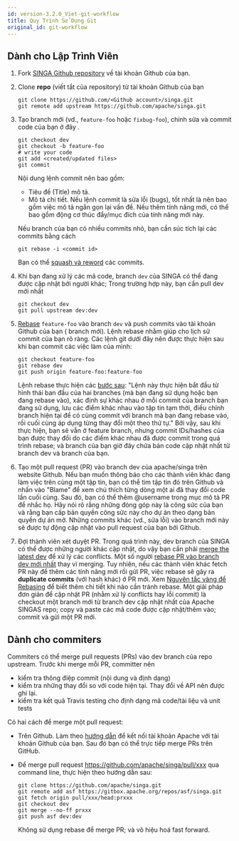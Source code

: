 ```yaml
---
id: version-3.2.0_Viet-git-workflow
title: Quy Trình Sử Dụng Git
original_id: git-workflow
---
```


<!--- Licensed to the Apache Software Foundation (ASF) under one or more contributor license agreements.  See the NOTICE file distributed with this work for additional information regarding copyright ownership.  The ASF licenses this file to you under the Apache License, Version 2.0 (the "License"); you may not use this file except in compliance with the License.  You may obtain a copy of the License at http://www.apache.org/licenses/LICENSE-2.0 Unless required by applicable law or agreed to in writing, software distributed under the License is distributed on an "AS IS" BASIS, WITHOUT WARRANTIES OR CONDITIONS OF ANY KIND, either express or implied.  See the License for the specific language governing permissions and limitations under the License.  -->

## Dành cho Lập Trình Viên

1. Fork [SINGA Github repository](https://github.com/apache/singa) về tài khoản
   Github của bạn.

2. Clone **repo** (viết tắt của repository) từ tài khoản Github của bạn

   ```shell
   git clone https://github.com/<Github account>/singa.git
   git remote add upstream https://github.com/apache/singa.git
   ```

3. Tạo branch mới (vd., `feature-foo` hoặc `fixbug-foo`), chỉnh sửa và commit
   code của bạn ở đây .

   ```shell
   git checkout dev
   git checkout -b feature-foo
   # write your code
   git add <created/updated files>
   git commit
   ```

   Nội dung lệnh commit nên bao gồm:

   - Tiêu đề (Title) mô tả.
   - Mô tả chi tiết. Nếu lệnh commit là sửa lỗi (bugs), tốt nhất là nên bao gồm
     việc mô tả ngắn gọn lại vấn đề. Nếu thêm tính năng mới, có thể bao gồm động
     cơ thúc đẩy/mục đích của tính năng mới này.

   Nếu branch của bạn có nhiều commits nhỏ, bạn cần súc tích lại các commits
   bằng cách

   ```shell
   git rebase -i <commit id>
   ```

   Bạn có thể
   [squash và reword](https://help.github.com/en/articles/about-git-rebase) các
   commits.

4. Khi bạn đang xử lý các mã code, branch `dev` của SINGA có thể đang được cập
   nhật bởi người khác; Trong trường hợp này, bạn cần pull dev mới nhất

   ```shell
   git checkout dev
   git pull upstream dev:dev
   ```

5. [Rebase](https://git-scm.com/book/en/v2/Git-Branching-Rebasing) `feature-foo`
   vào branch `dev` và push commits vào tài khoản Github của bạn ( branch mới).
   Lệnh rebase nhằm giúp cho lịch sử commit của bạn rõ ràng. Các lệnh git dưới
   đây nên được thực hiện sau khi bạn commit các việc làm của mình:

   ```shell
   git checkout feature-foo
   git rebase dev
   git push origin feature-foo:feature-foo
   ```

   Lệnh rebase thực hiện các
   [bước sau](https://git-scm.com/book/en/v2/Git-Branching-Rebasing): "Lệnh này
   thực hiện bắt đầu từ hình thái ban đầu của hai branches (mà bạn đang sử dụng
   hoặc bạn đang rebase vào), xác định sự khác nhau ở mỗi commit của branch bạn
   đang sử dụng, lưu các điểm khác nhau vào tập tin tạm thời, điều chỉnh branch
   hiện tại để có cùng commit với branch mà bạn đang rebase vào, rồi cuối cùng
   áp dụng từng thay đổi một theo thứ tự." Bởi vậy, sau khi thực hiện, bạn sẽ
   vẫn ở feature branch, nhưng commit IDs/hashes của bạn được thay đổi do các
   điểm khác nhau đã được commit trong quá trình rebase; và branch của bạn giờ
   đây chứa bản code cập nhật nhất từ branch dev và branch của bạn.

6. Tạo một pull request (PR) vào branch dev của apache/singa trên website
   Github. Nếu bạn muốn thông báo cho các thành viên khác đang làm việc trên
   cùng một tập tin, bạn có thể tìm tập tin đó trên Github và nhấn vào "Blame"
   để xem chú thích từng dòng một ai đã thay đổi code lần cuối cùng. Sau đó, bạn
   có thể thêm @username trong mục mô tả PR để nhắc họ. Hãy nói rõ rằng những
   đóng góp này là công sức của bạn và rằng bạn cấp bản quyền công sức này cho
   dự án theo dạng bản quyền dự án mở. Những commits khác (vd., sửa lỗi) vào
   branch mới này sẽ được tự động cập nhật vào pull request của bạn bởi Github.

7. Đợi thành viên xét duyệt PR. Trong quá trình này, dev branch của SINGA có thể
   được những người khác cập nhật, do vậy bạn cần phải
   [merge the latest dev](https://docs.fast.ai/dev/git.html#how-to-keep-your-feature-branch-up-to-date)
   để xử lý các conflicts. Một số người
   [rebase PR vào branch dev mới nhất](https://github.com/edx/edx-platform/wiki/How-to-Rebase-a-Pull-Request)
   thay vì merging. Tuy nhiên, nếu các thành viên khác fetch PR này để thêm các
   tính năng mới rồi gửi PR, việc rebase sẽ gây ra **duplicate commits** (với
   hash khác) ở PR mới. Xem
   [Nguyên tắc vàng để Rebasing](https://www.atlassian.com/git/tutorials/merging-vs-rebasing)
   để biết thêm chi tiết khi nào cần tránh rebase. Một giải pháp đơn giản để cập
   nhật PR (nhằm xử lý conflicts hay lỗi commit) là checkout một branch mới từ
   branch dev cập nhật nhất của Apache SINGAS repo; copy và paste các mã code
   được cập nhật/thêm vào; commit và gửi một PR mới.

## Dành cho commiters

Commiters có thể merge pull requests (PRs) vào dev branch của repo upstream.
Trước khi merge mỗi PR, committer nên

- kiểm tra thông điệp commit (nội dung và định dạng)
- kiểm tra những thay đổi so với code hiện tại. Thay đổi về API nên được ghi
  lại.
- kiểm tra kết quả Travis testing cho định dạng mã code/tài liệu và unit tests

Có hai cách để merge một pull request:

- Trên Github. Làm theo [hướng dẫn](https://gitbox.apache.org/setup/) để kết nối
  tài khoản Apache với tài khoản Github của bạn. Sau đó bạn có thể trực tiếp
  merge PRs trên GitHub.
- Để merge pull request https://github.com/apache/singa/pull/xxx qua command
  line, thực hiện theo hướng dẫn sau:

  ```shell
  git clone https://github.com/apache/singa.git
  git remote add asf https://gitbox.apache.org/repos/asf/singa.git
  git fetch origin pull/xxx/head:prxxx
  git checkout dev
  git merge --no-ff prxxx
  git push asf dev:dev
  ```

  Không sử dụng rebase để merge PR; và vô hiệu hoá fast forward.
